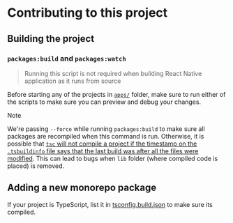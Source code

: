 Contributing to this project
====

## Building the project

### `packages:build` and `packages:watch`

> Running this script is not required when building React Native application as it runs from source

Before starting any of the projects in [`apps/`](./apps/) folder, make sure to run either of the scripts to make sure you can preview and debug your changes.

> [!NOTE]
> We're passing `--force` while running `packages:build` to make sure all packages are recompiled when this command is run. Otherwise, it is possible that [`tsc` will not compile a project if the timestamp on the `.tsbuildinfo` file says that the last build was after all the files were modified](https://github.com/microsoft/TypeScript/issues/50646). This can lead to bugs when `lib` folder (where compiled code is placed) is removed.

## Adding a new monorepo package

If your project is TypeScript, list it in [tsconfig.build.json](./tsconfig.build.json) to make sure its compiled.

